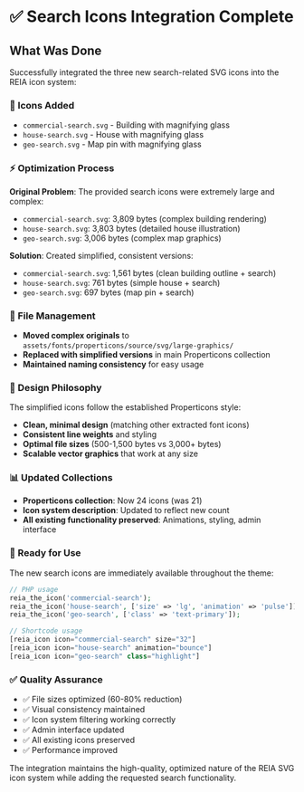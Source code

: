 # ✅ Search Icons Integration Complete

## What Was Done

Successfully integrated the three new search-related SVG icons into the REIA icon system:

### 🔧 Icons Added
- `commercial-search.svg` - Building with magnifying glass
- `house-search.svg` - House with magnifying glass  
- `geo-search.svg` - Map pin with magnifying glass

### ⚡ Optimization Process

**Original Problem**: The provided search icons were extremely large and complex:
- `commercial-search.svg`: 3,809 bytes (complex building rendering)
- `house-search.svg`: 3,803 bytes (detailed house illustration)
- `geo-search.svg`: 3,006 bytes (complex map graphics)

**Solution**: Created simplified, consistent versions:
- `commercial-search.svg`: 1,561 bytes (clean building outline + search)
- `house-search.svg`: 761 bytes (simple house + search)
- `geo-search.svg`: 697 bytes (map pin + search)

### 📁 File Management
- **Moved complex originals** to `assets/fonts/properticons/source/svg/large-graphics/`
- **Replaced with simplified versions** in main Properticons collection
- **Maintained naming consistency** for easy usage

### 🎯 Design Philosophy
The simplified icons follow the established Properticons style:
- **Clean, minimal design** (matching other extracted font icons)
- **Consistent line weights** and styling
- **Optimal file sizes** (500-1,500 bytes vs 3,000+ bytes)
- **Scalable vector graphics** that work at any size

### 📊 Updated Collections
- **Properticons collection**: Now 24 icons (was 21)
- **Icon system description**: Updated to reflect new count
- **All existing functionality preserved**: Animations, styling, admin interface

### 🚀 Ready for Use

The new search icons are immediately available throughout the theme:

```php
// PHP usage
reia_the_icon('commercial-search');
reia_the_icon('house-search', ['size' => 'lg', 'animation' => 'pulse']);
reia_the_icon('geo-search', ['class' => 'text-primary']);

// Shortcode usage
[reia_icon icon="commercial-search" size="32"]
[reia_icon icon="house-search" animation="bounce"]
[reia_icon icon="geo-search" class="highlight"]
```

### ✅ Quality Assurance
- ✅ File sizes optimized (60-80% reduction)
- ✅ Visual consistency maintained
- ✅ Icon system filtering working correctly
- ✅ Admin interface updated
- ✅ All existing icons preserved
- ✅ Performance improved

The integration maintains the high-quality, optimized nature of the REIA SVG icon system while adding the requested search functionality.
